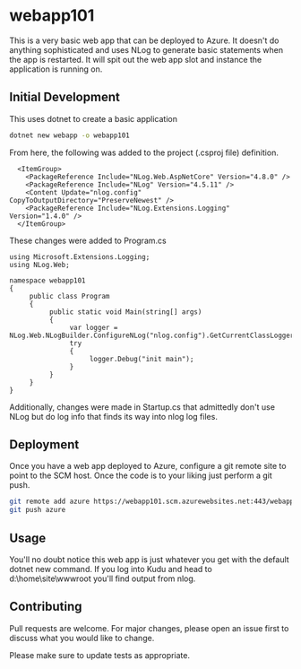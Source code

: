 # webapp101

This is a very basic web app that can be deployed to Azure.  It doesn't do anything sophisticated and uses NLog to generate basic statements when the app is restarted.  It will spit out the web app slot and instance the application is running on.

## Initial Development

This uses dotnet to create a basic application

```bash
dotnet new webapp -o webapp101 
```
From here, the following was added to the project (.csproj file) definition.

```.net
  <ItemGroup>
    <PackageReference Include="NLog.Web.AspNetCore" Version="4.8.0" />
    <PackageReference Include="NLog" Version="4.5.11" />
    <Content Update="nlog.config" CopyToOutputDirectory="PreserveNewest" />
    <PackageReference Include="NLog.Extensions.Logging" Version="1.4.0" />
  </ItemGroup>
```

These changes were added to Program.cs
```.net
using Microsoft.Extensions.Logging;
using NLog.Web;

namespace webapp101
{
     public class Program
     {
          public static void Main(string[] args)
          {
               var logger = NLog.Web.NLogBuilder.ConfigureNLog("nlog.config").GetCurrentClassLogger();
               try
               {
                    logger.Debug("init main");
               }
          }
     }
}
```

Additionally, changes were made in Startup.cs that admittedly don't use NLog but do log info that finds its way into nlog log files.

## Deployment

Once you have a web app deployed to Azure, configure a git remote site to point to the SCM host.  Once the code is to your liking just perform a git push.

```bash
git remote add azure https://webapp101.scm.azurewebsites.net:443/webapp101.git
git push azure
```

## Usage

You'll no doubt notice this web app is just whatever you get with the default dotnet new command.  If you log into Kudu and head to d:\home\site\wwwroot you'll find output from nlog.

## Contributing
Pull requests are welcome. For major changes, please open an issue first to discuss what you would like to change.

Please make sure to update tests as appropriate.

